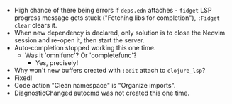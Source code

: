 - High chance of there being errors if `deps.edn` attaches - `fidget` LSP
  progress message gets stuck ("Fetching libs for completion"), `:Fidget clear`
  clears it.
- When new dependency is declared, only solution is to close the Neovim session
  and re-open it, then start the server.
- Auto-completion stopped working this one time.
  - Was it 'omnifunc'? Or 'completefunc'?
    - Yes, precisely!
- Why won't new buffers created with `:edit` attach to `clojure_lsp`?
 - Fixed!
- Code action "Clean namespace" is "Organize imports".
- DiagnosticChanged autocmd was not created this one time.
